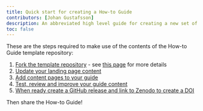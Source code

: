 ```yaml
---
title: Quick start for creating a How-to Guide
contributors: [Johan Gustafsson]
description: An abbreviated high level guide for creating a new set of web pages that contain your How-to Guide documents.
toc: false
---
```



These are the steps required to make use of the contents of the How-to Guide template repository:

1. [Fork the template repository](https://github.com/AustralianBioCommons/guide-template) - see [this page](create_new) for more details
2. [Update your landing page content](update_index)
3. [Add content pages to your guide](add_new_pages)
4. [Test, review and improve your guide content](improve_content)
5. [When ready create a GitHub release and link to Zenodo to create a DOI](zenodo)

Then share the How-to Guide!